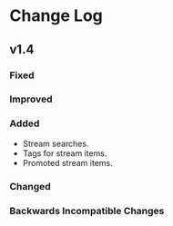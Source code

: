 # Change Log

## v1.4

### Fixed

### Improved

### Added

- Stream searches.
- Tags for stream items.
- Promoted stream items.

### Changed

### Backwards Incompatible Changes

